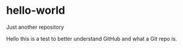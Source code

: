# hello-world
Just another repository 

Hello this is a test to better understand GitHub and what a Git repo is. 
